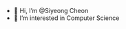 - 👋 Hi, I’m @Siyeong Cheon
- 👀 I’m interested in Computer Science


<!---
1000c0/1000c0 is a ✨ special ✨ repository because its `README.md` (this file) appears on your GitHub profile.
You can click the Preview link to take a look at your changes.
--->
